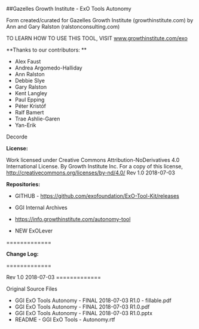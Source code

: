 ##Gazelles Growth Institute - ExO Tools Autonomy

Form created/curated for Gazelles Growth Institute (growthinstitute.com) by Ann and Gary Ralston (ralstonconsulting.com)

TO LEARN HOW TO USE THIS TOOL, VISIT www.growthinstitute.com/exo

**Thanks to our contributors: **

- Alex Faust
- Andrea Argomedo-Halliday
- Ann Ralston
- Debbie Slye
- Gary Ralston
- Kent Langley
- Paul Epping
- Péter Kristóf
- Ralf Bamert
- Trae Ashlie-Garen
- Yan-Erik 

Decorde

**License:**

Work licensed under Creative Commons Attribution-NoDerivatives 4.0 International License. By Growth Institute Inc. For a copy of this license, http://creativecommons.org/licenses/by-nd/4.0/ Rev 1.0 2018-07-03   

**Repositories:**

- GITHUB - https://github.com/exofoundation/ExO-Tool-Kit/releases

- GGI Internal Archives
- https://info.growthinstitute.com/autonomy-tool
- NEW ExOLever

=============

**Change Log:**

=============

Rev 1.0 2018-07-03 =============

Original Source Files

- GGI ExO Tools Autonomy - FINAL 2018-07-03 R1.0 - fillable.pdf
- GGI ExO Tools Autonomy - FINAL 2018-07-03 R1.0.pdf
- GGI ExO Tools Autonomy - FINAL 2018-07-03 R1.0.pptx
- README - GGI ExO Tools - Autonomy.rtf